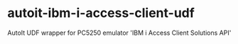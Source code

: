 # autoit-ibm-i-access-client-udf
AutoIt UDF wrapper for PC5250 emulator 'IBM i Access Client Solutions API'
